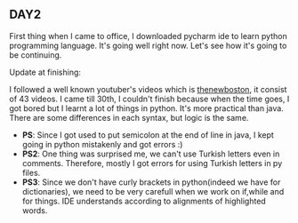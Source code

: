 ## **DAY2**

First thing when I came to office, I downloaded pycharm ide to learn python programming language. It's going well right now. Let's see 
how it's going to be continuing.

Update at finishing:

I followed a well known youtuber's videos which is [thenewboston](https://www.youtube.com/playlist?list=PLEA1FEF17E1E5C0DA), it consist of 43 videos. I came till 30th, I couldn't finish because when the time goes, I got bored but I learnt a lot of things in python. It's more practical than java. There are some differences in each syntax, but logic is the same.

* **PS**: Since I got used to put semicolon at the end of line in java, I kept going in python mistakenly and got errors :)
* **PS2**: One thing was surprised me, we can't use Turkish letters even in comments. Therefore, mostly I got errors for using Turkish letters in py files.
* **PS3**: Since we don't have curly brackets in python(indeed we have for dictionaries), we need to be very carefull when we work on if,while and for things. IDE understands according to alignments of highlighted words. 
